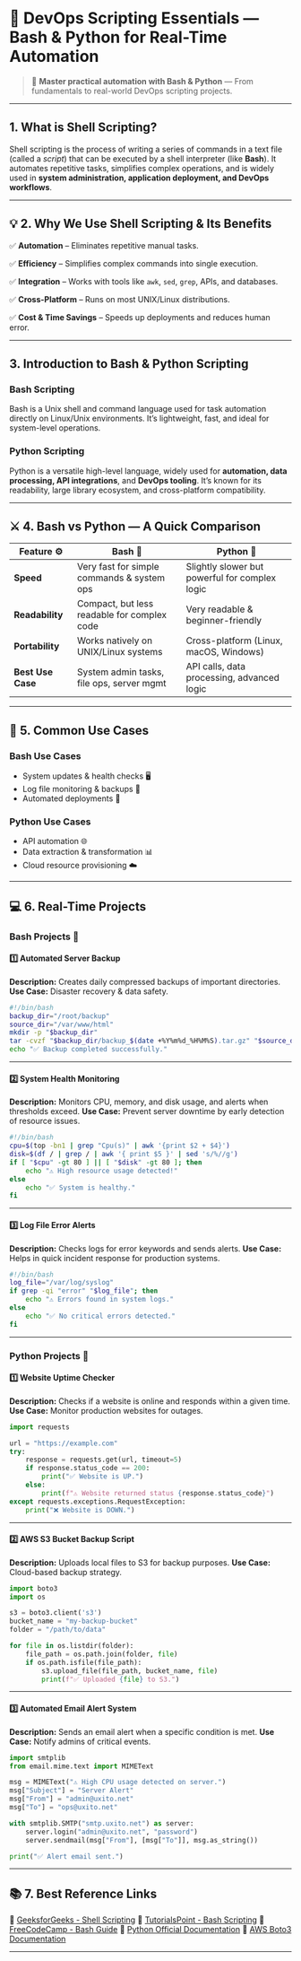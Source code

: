 # 🚀 DevOps Scripting Essentials — Bash & Python for Real-Time Automation

> 📌 **Master practical automation with Bash & Python** — From fundamentals to real-world DevOps scripting projects.

---

## 1. What is Shell Scripting?

Shell scripting is the process of writing a series of commands in a text file (called a *script*) that can be executed by a shell interpreter (like **Bash**).
It automates repetitive tasks, simplifies complex operations, and is widely used in **system administration, application deployment, and DevOps workflows**.

---

## 💡 2. Why We Use Shell Scripting & Its Benefits

✅ **Automation** – Eliminates repetitive manual tasks.

✅ **Efficiency** – Simplifies complex commands into single execution.

✅ **Integration** – Works with tools like `awk`, `sed`, `grep`, APIs, and databases.

✅ **Cross-Platform** – Runs on most UNIX/Linux distributions.

✅ **Cost & Time Savings** – Speeds up deployments and reduces human error.


---

## 3. Introduction to Bash & Python Scripting

### **Bash Scripting**

Bash is a Unix shell and command language used for task automation directly on Linux/Unix environments.
It’s lightweight, fast, and ideal for system-level operations.

### **Python Scripting** 

Python is a versatile high-level language, widely used for **automation, data processing, API integrations**, and **DevOps tooling**.
It’s known for its readability, large library ecosystem, and cross-platform compatibility.

---

## ⚔️ 4. Bash vs Python — A Quick Comparison

| Feature ⚙️        | Bash 🐚                                     | Python 🐍                                      |
| ----------------- | ------------------------------------------- | ---------------------------------------------- |
| **Speed**         | Very fast for simple commands & system ops  | Slightly slower but powerful for complex logic |
| **Readability**   | Compact, but less readable for complex code | Very readable & beginner-friendly              |
| **Portability**   | Works natively on UNIX/Linux systems        | Cross-platform (Linux, macOS, Windows)         |
| **Best Use Case** | System admin tasks, file ops, server mgmt   | API calls, data processing, advanced logic     |

---

## 📌 5. Common Use Cases

### **Bash Use Cases**

* System updates & health checks 🖥️
* Log file monitoring & backups 📂
* Automated deployments 🚀

### **Python Use Cases**

* API automation 🌐
* Data extraction & transformation 📊
* Cloud resource provisioning ☁️

---

## 💻 6. Real-Time Projects

### **Bash Projects** 🐚

#### **1️⃣ Automated Server Backup**

**Description:** Creates daily compressed backups of important directories.
**Use Case:** Disaster recovery & data safety.

```bash
#!/bin/bash
backup_dir="/root/backup"
source_dir="/var/www/html"
mkdir -p "$backup_dir"
tar -cvzf "$backup_dir/backup_$(date +%Y%m%d_%H%M%S).tar.gz" "$source_dir"
echo "✅ Backup completed successfully."
```

---

#### **2️⃣ System Health Monitoring**

**Description:** Monitors CPU, memory, and disk usage, and alerts when thresholds exceed.
**Use Case:** Prevent server downtime by early detection of resource issues.

```bash
#!/bin/bash
cpu=$(top -bn1 | grep "Cpu(s)" | awk '{print $2 + $4}')
disk=$(df / | grep / | awk '{ print $5 }' | sed 's/%//g')
if [ "$cpu" -gt 80 ] || [ "$disk" -gt 80 ]; then
    echo "⚠️ High resource usage detected!"
else
    echo "✅ System is healthy."
fi
```

---

#### **3️⃣ Log File Error Alerts**

**Description:** Checks logs for error keywords and sends alerts.
**Use Case:** Helps in quick incident response for production systems.

```bash
#!/bin/bash
log_file="/var/log/syslog"
if grep -qi "error" "$log_file"; then
    echo "⚠️ Errors found in system logs."
else
    echo "✅ No critical errors detected."
fi
```

---

### **Python Projects** 🐍

#### **1️⃣ Website Uptime Checker**

**Description:** Checks if a website is online and responds within a given time.
**Use Case:** Monitor production websites for outages.

```python
import requests

url = "https://example.com"
try:
    response = requests.get(url, timeout=5)
    if response.status_code == 200:
        print("✅ Website is UP.")
    else:
        print(f"⚠️ Website returned status {response.status_code}")
except requests.exceptions.RequestException:
    print("❌ Website is DOWN.")
```

---

#### **2️⃣ AWS S3 Bucket Backup Script**

**Description:** Uploads local files to S3 for backup purposes.
**Use Case:** Cloud-based backup strategy.

```python
import boto3
import os

s3 = boto3.client('s3')
bucket_name = "my-backup-bucket"
folder = "/path/to/data"

for file in os.listdir(folder):
    file_path = os.path.join(folder, file)
    if os.path.isfile(file_path):
        s3.upload_file(file_path, bucket_name, file)
        print(f"✅ Uploaded {file} to S3.")
```

---

#### **3️⃣ Automated Email Alert System**

**Description:** Sends an email alert when a specific condition is met.
**Use Case:** Notify admins of critical events.

```python
import smtplib
from email.mime.text import MIMEText

msg = MIMEText("⚠️ High CPU usage detected on server.")
msg["Subject"] = "Server Alert"
msg["From"] = "admin@uxito.net"
msg["To"] = "ops@uxito.net"

with smtplib.SMTP("smtp.uxito.net") as server:
    server.login("admin@uxito.net", "password")
    server.sendmail(msg["From"], [msg["To"]], msg.as_string())

print("✅ Alert email sent.")
```

---

## 📚 7. Best Reference Links

🔹 [GeeksforGeeks - Shell Scripting](https://www.geeksforgeeks.org/introduction-linux-shell-shell-scripting/)
🔹 [TutorialsPoint - Bash Scripting](https://www.tutorialspoint.com/unix/shell_scripting.htm)
🔹 [FreeCodeCamp - Bash Guide](https://www.freecodecamp.org/news/shell-scripting-crash-course-how-to-write-bash-scripts-in-linux/)
🔹 [Python Official Documentation](https://docs.python.org/3/tutorial/)
🔹 [AWS Boto3 Documentation](https://boto3.amazonaws.com/v1/documentation/api/latest/index.html)

---

